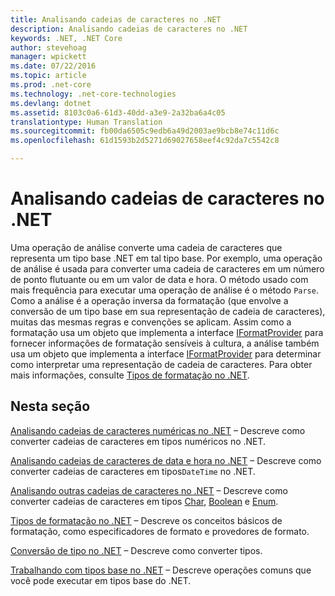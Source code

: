 ```yaml
---
title: Analisando cadeias de caracteres no .NET
description: Analisando cadeias de caracteres no .NET
keywords: .NET, .NET Core
author: stevehoag
manager: wpickett
ms.date: 07/22/2016
ms.topic: article
ms.prod: .net-core
ms.technology: .net-core-technologies
ms.devlang: dotnet
ms.assetid: 8103c0a6-61d3-40dd-a3e9-2a32ba6a4c05
translationtype: Human Translation
ms.sourcegitcommit: fb00da6505c9edb6a49d2003ae9bcb8e74c11d6c
ms.openlocfilehash: 61d1593b2d5271d69027658eef4c92da7c5542c8

---
```


# <a name="parsing-strings-in-net"></a>Analisando cadeias de caracteres no .NET

Uma operação de análise converte uma cadeia de caracteres que representa um tipo base .NET em tal tipo base. Por exemplo, uma operação de análise é usada para converter uma cadeia de caracteres em um número de ponto flutuante ou em um valor de data e hora. O método usado com mais frequência para executar uma operação de análise é o método `Parse`. Como a análise é a operação inversa da formatação (que envolve a conversão de um tipo base em sua representação de cadeia de caracteres), muitas das mesmas regras e convenções se aplicam. Assim como a formatação usa um objeto que implementa a interface [IFormatProvider](xref:System.IFormatProvider) para fornecer informações de formatação sensíveis à cultura, a análise também usa um objeto que implementa a interface [IFormatProvider](xref:System.IFormatProvider) para determinar como interpretar uma representação de cadeia de caracteres. Para obter mais informações, consulte [Tipos de formatação no .NET](formatting-types.md).

## <a name="in-this-section"></a>Nesta seção

[Analisando cadeias de caracteres numéricas no .NET](parsing-numeric.md) – Descreve como converter cadeias de caracteres em tipos numéricos no .NET.

[Analisando cadeias de caracteres de data e hora no .NET](parsing-datetime.md) – Descreve como converter cadeias de caracteres em tipos`DateTime` no .NET.

[Analisando outras cadeias de caracteres no .NET](parsing-other.md) – Descreve como converter cadeias de caracteres em tipos [Char](xref:System.Char), [Boolean](xref:System.Boolean) e [Enum](xref:System.Enum).

[Tipos de formatação no .NET](formatting-types.md) – Descreve os conceitos básicos de formatação, como especificadores de formato e provedores de formato.

[Conversão de tipo no .NET](type-conversion.md) – Descreve como converter tipos.

[Trabalhando com tipos base no .NET](index.md) – Descreve operações comuns que você pode executar em tipos base do .NET.




<!--HONumber=Nov16_HO1-->


